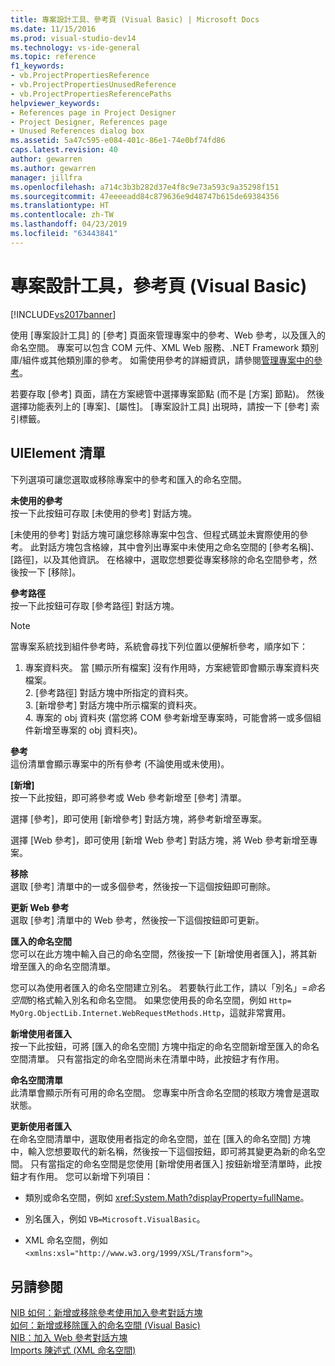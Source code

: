 ```yaml
---
title: 專案設計工具、參考頁 (Visual Basic) | Microsoft Docs
ms.date: 11/15/2016
ms.prod: visual-studio-dev14
ms.technology: vs-ide-general
ms.topic: reference
f1_keywords:
- vb.ProjectPropertiesReference
- vb.ProjectPropertiesUnusedReference
- vb.ProjectPropertiesReferencePaths
helpviewer_keywords:
- References page in Project Designer
- Project Designer, References page
- Unused References dialog box
ms.assetid: 5a47c595-e084-401c-86e1-74e0bf74fd86
caps.latest.revision: 40
author: gewarren
ms.author: gewarren
manager: jillfra
ms.openlocfilehash: a714c3b3b282d37e4f8c9e73a593c9a35298f151
ms.sourcegitcommit: 47eeeeadd84c879636e9d48747b615de69384356
ms.translationtype: HT
ms.contentlocale: zh-TW
ms.lasthandoff: 04/23/2019
ms.locfileid: "63443841"
---
```

# <a name="references-page-project-designer-visual-basic"></a>專案設計工具，參考頁 (Visual Basic)
[!INCLUDE[vs2017banner](../../includes/vs2017banner.md)]

使用 [專案設計工具] 的 [參考] 頁面來管理專案中的參考、Web 參考，以及匯入的命名空間。 專案可以包含 COM 元件、XML Web 服務、.NET Framework 類別庫/組件或其他類別庫的參考。 如需使用參考的詳細資訊，請參閱[管理專案中的參考](../../ide/managing-references-in-a-project.md)。  
  
 若要存取 [參考] 頁面，請在方案總管中選擇專案節點 (而不是 [方案] 節點)。 然後選擇功能表列上的 [專案]、[屬性]。 [專案設計工具] 出現時，請按一下 [參考] 索引標籤。  
  
## <a name="uielement-list"></a>UIElement 清單  
 下列選項可讓您選取或移除專案中的參考和匯入的命名空間。  
  
 **未使用的參考**  
 按一下此按鈕可存取 [未使用的參考] 對話方塊。  
  
 [未使用的參考] 對話方塊可讓您移除專案中包含、但程式碼並未實際使用的參考。 此對話方塊包含格線，其中會列出專案中未使用之命名空間的 [參考名稱]、[路徑]，以及其他資訊。 在格線中，選取您想要從專案移除的命名空間參考，然後按一下 [移除]。  
  
 **參考路徑**  
 按一下此按鈕可存取 [參考路徑] 對話方塊。  
  
> [!NOTE]
> 當專案系統找到組件參考時，系統會尋找下列位置以便解析參考，順序如下：  
> 
> 1. 專案資料夾。 當 [顯示所有檔案] 沒有作用時，方案總管即會顯示專案資料夾檔案。  
>    2. [參考路徑] 對話方塊中所指定的資料夾。  
>    3. [新增參考] 對話方塊中所示檔案的資料夾。  
>    4. 專案的 obj 資料夾 (當您將 COM 參考新增至專案時，可能會將一或多個組件新增至專案的 obj 資料夾)。  
  
 **參考**  
 這份清單會顯示專案中的所有參考 (不論使用或未使用)。  
  
 **[新增]**  
 按一下此按鈕，即可將參考或 Web 參考新增至 [參考] 清單。  
  
 選擇 [參考]，即可使用 [新增參考] 對話方塊，將參考新增至專案。  
  
 選擇 [Web 參考]，即可使用 [新增 Web 參考] 對話方塊，將 Web 參考新增至專案。  
  
 **移除**  
 選取 [參考] 清單中的一或多個參考，然後按一下這個按鈕即可刪除。  
  
 **更新 Web 參考**  
 選取 [參考] 清單中的 Web 參考，然後按一下這個按鈕即可更新。  
  
 **匯入的命名空間**  
 您可以在此方塊中輸入自己的命名空間，然後按一下 [新增使用者匯入]，將其新增至匯入的命名空間清單。  
  
 您可以為使用者匯入的命名空間建立別名。 若要執行此工作，請以「別名」=*命名空間*的格式輸入別名和命名空間。 如果您使用長的命名空間，例如 `Http= MyOrg.ObjectLib.Internet.WebRequestMethods.Http`，這就非常實用。  
  
 **新增使用者匯入**  
 按一下此按鈕，可將 [匯入的命名空間] 方塊中指定的命名空間新增至匯入的命名空間清單。 只有當指定的命名空間尚未在清單中時，此按鈕才有作用。  
  
 **命名空間清單**  
 此清單會顯示所有可用的命名空間。 您專案中所含命名空間的核取方塊會是選取狀態。  
  
 **更新使用者匯入**  
 在命名空間清單中，選取使用者指定的命名空間，並在 [匯入的命名空間] 方塊中，輸入您想要取代的新名稱，然後按一下這個按鈕，即可將其變更為新的命名空間。 只有當指定的命名空間是您使用 [新增使用者匯入] 按鈕新增至清單時，此按鈕才有作用。 您可以新增下列項目：  
  
- 類別或命名空間，例如 <xref:System.Math?displayProperty=fullName>。  
  
- 別名匯入，例如 `VB=Microsoft.VisualBasic`。  
  
- XML 命名空間，例如 `<xmlns:xsl="http://www.w3.org/1999/XSL/Transform">`。  
  
## <a name="see-also"></a>另請參閱  
 [NIB 如何：新增或移除參考使用加入參考對話方塊](http://msdn.microsoft.com/3bd75d61-f00c-47c0-86a2-dd1f20e231c9)   
 [如何：新增或移除匯入的命名空間 (Visual Basic)](../../ide/how-to-add-or-remove-imported-namespaces-visual-basic.md)   
 [NIB：加入 Web 參考對話方塊](http://msdn.microsoft.com/bdf05776-c591-40af-bfd7-e1e2aa1e87b5)   
 [Imports 陳述式 (XML 命名空間)](http://msdn.microsoft.com/library/1f4d50a6-08c7-4c2e-8206-ccae35fcd1b4)
